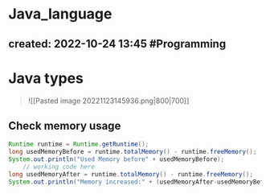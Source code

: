 

# Java_language
created: 2022-10-24 13:45
#Programming 
---
# Java types
> ![[Pasted image 20221123145936.png|800|700]]
## Check memory usage 

```java
Runtime runtime = Runtime.getRuntime();
long usedMemoryBefore = runtime.totalMemory() - runtime.freeMemory();
System.out.println("Used Memory before" + usedMemoryBefore);
    // working code here
long usedMemoryAfter = runtime.totalMemory() - runtime.freeMemory();
System.out.println("Memory increased:" + (usedMemoryAfter-usedMemoryBefore));
```


 
